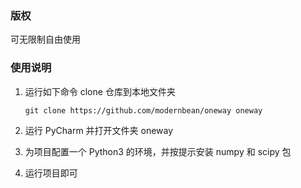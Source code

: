 ### 版权

可无限制自由使用

### 使用说明

1. 运行如下命令 clone 仓库到本地文件夹

   ```
   git clone https://github.com/modernbean/oneway oneway
   ```
1. 运行 PyCharm 并打开文件夹 oneway
1. 为项目配置一个 Python3 的环境，并按提示安装 numpy 和 scipy 包
1. 运行项目即可

